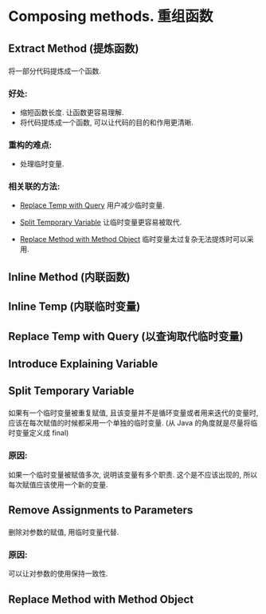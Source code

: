 # Composing methods. 重组函数

## Extract Method (提炼函数) <p id="1-1"></p>

将一部分代码提炼成一个函数.

### 好处:
- 缩短函数长度. 让函数更容易理解.
- 将代码提炼成一个函数, 可以让代码的目的和作用更清晰.

### 重构的难点:
- 处理临时变量.

### 相关联的方法:

- [Replace Temp with Query](#1-4) 用户减少临时变量.

- [Split Temporary Variable](#1-6) 让临时变量更容易被取代.

- [Replace Method with Method Object](#1-8) 临时变量太过复杂无法提炼时可以采用.

## Inline Method (内联函数) <p id="1-2"></p>

## Inline Temp (内联临时变量) <p id="1-3"></p> 

## Replace Temp with Query (以查询取代临时变量) <p id="1-4"></p>

## Introduce Explaining Variable <p id="1-5"></p>

## Split Temporary Variable <p id="1-6"></p>

如果有一个临时变量被重复赋值, 且该变量并不是循环变量或者用来迭代的变量时, 应该在每次赋值的时候都采用一个单独的临时变量.
(从 Java 的角度就是尽量将临时变量定义成 final)

### 原因:
如果一个临时变量被赋值多次, 说明该变量有多个职责. 这个是不应该出现的, 所以每次赋值应该使用一个新的变量.

## Remove Assignments to Parameters <p id="1-7"/>

删除对参数的赋值, 用临时变量代替.

### 原因:
可以让对参数的使用保持一致性.

## Replace Method with Method Object <p id="1-8"/>



